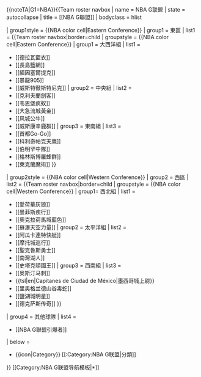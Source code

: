 <noinclude>{{noteTA|G1=NBA}}</noinclude>{{Team roster navbox
| name = NBA G联盟
| state = autocollapse
| title = [[NBA G聯盟]]
| bodyclass = hlist

| group1style = {{NBA color cell|Eastern Conference}}
| group1 = 東區
| list1 = {{Team roster navbox|border=child
| groupstyle = {{NBA color cell|Eastern Conference}}
| group1 = 大西洋組
| list1 =
* [[德拉瓦藍衣]]
* [[長島籃網]]
* [[緬因塞爾提克]]
* [[暴龍905]]
* [[威斯特徹斯特尼克]]
| group2 = 中央組
| list2 =
* [[克利夫蘭劍客]]
* [[韦恩堡疯蚁]]
* [[大急流城黃金]]
* [[风城公牛]]
* [[威斯康辛鹿群]]
| group3 = 東南組
| list3 =
* [[首都Go-Go]]
* [[科利奇帕克天鹰]]
* [[伯明罕中隊]]
* [[格林斯博羅蜂群]]
* [[萊克蘭魔術]]
}}

| group2style = {{NBA color cell|Western Conference}}
| group2 = 西區
| list2 = {{Team roster navbox|border=child
| groupstyle = {{NBA color cell|Western Conference}}
| group1= 西北組
| list1 =
* [[愛荷華灰狼]]
* [[曼菲斯疾行]]
* [[奧克拉荷馬城藍色]]
* [[蘇瀑天空力量]]
| group2 = 太平洋組
| list2 =
* [[阿瓜卡連特快艇]]
* [[摩托城巡行]]
* [[聖克魯斯勇士]]
* [[南灣湖人]]
* [[史塔克頓國王]]
| group3 = 西南組
| list3 =
* [[奥斯汀马刺]]
* {{tsl|en|Capitanes de Ciudad de México|墨西哥城上尉}}
* [[里奥格兰德山谷毒蛇]]
* [[鹽湖城明星]]
* [[德克萨斯传奇]]
}}

| group4 = 其他球隊
| list4 = 
* [[NBA G聯盟引爆者]]

| below =
* {{icon|Category}} [[:Category:NBA G联盟|分類]]

}}<noinclude>
[[Category:NBA G联盟导航模板|*]]
</noinclude>